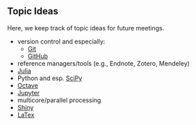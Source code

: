 ## Topic Ideas

Here, we keep track of topic ideas for future meetings.

* version control and especially:
    * [Git](https://git-scm.com/)
    * [GitHub](https://github.com/)
* reference managers/tools (e.g., Endnote, Zotero, Mendeley)
* [Julia](https://julialang.org/)
* Python and esp. [SciPy](https://www.scipy.org/)
* [Octave](https://www.gnu.org/software/octave/)
* [Jupyter](http://jupyter.org/)
* multicore/parallel processing
* [Shiny](https://shiny.rstudio.com/)
* [LaTex](https://www.latex-project.org/)
